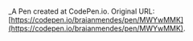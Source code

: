 # 
 _A Pen created at CodePen.io. Original URL: [https://codepen.io/braianmendes/pen/MWYwMMK](https://codepen.io/braianmendes/pen/MWYwMMK).

 